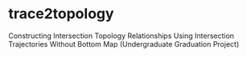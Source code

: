 # trace2topology
 Constructing Intersection Topology Relationships Using Intersection Trajectories Without Bottom Map (Undergraduate Graduation Project)
